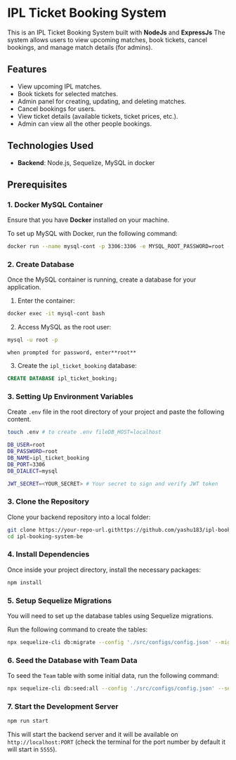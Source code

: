 # IPL Ticket Booking System

This is an IPL Ticket Booking System built with **NodeJs** and **ExpressJs** The system allows users to view upcoming matches, book tickets, cancel bookings, and manage match details (for admins).

## Features

- View upcoming IPL matches.
- Book tickets for selected matches.
- Admin panel for creating, updating, and deleting matches.
- Cancel bookings for users.
- View ticket details (available tickets, ticket prices, etc.).
- Admin can view all the other people bookings.

## Technologies Used

- **Backend**: Node.js, Sequelize, MySQL in docker

## Prerequisites

### 1. **Docker MySQL Container**

Ensure that you have **Docker** installed on your machine.

To set up MySQL with Docker, run the following command:

```bash
docker run --name mysql-cont -p 3306:3306 -e MYSQL_ROOT_PASSWORD=root -d mysql
```

### 2. Create Database

Once the MySQL container is running, create a database for your application.

1. Enter the container:

```bash
docker exec -it mysql-cont bash
```

2. Access MySQL as the root user:

```bash
mysql -u root -p
```

    when prompted for password, enter**root**

3. Create the `ipl_ticket_booking` database:

```sql
CREATE DATABASE ipl_ticket_booking;
```

### 3. Setting Up Environment Variables

Create `.env` file in the root directory of your project and paste the following content.

```bash
touch .env # to create .env fileDB_HOST=localhost

DB_USER=root
DB_PASSWORD=root
DB_NAME=ipl_ticket_booking
DB_PORT=3306
DB_DIALECT=mysql

JWT_SECRET=<YOUR_SECRET> # Your secret to sign and verify JWT token
```

### 3. Clone the Repository

Clone your backend repository into a local folder:

```bash
git clone https://your-repo-url.githttps://github.com/yashu183/ipl-booking-system-be.git
cd ipl-booking-system-be
```

### 4. Install Dependencies

Once inside your project directory, install the necessary packages:

```bash
npm install
```

### 5. Setup Sequelize Migrations

You will need to set up the database tables using Sequelize migrations.

Run the following command to create the tables:

```bash
npx sequelize-cli db:migrate --config './src/configs/config.json' --migrations-path './src/migrations'
```

### 6. Seed the Database with Team Data

To seed the `Team` table with some initial data, run the following command:

```bash
npx sequelize-cli db:seed:all --config './src/configs/config.json' --seeders-path './src/seeders'
```

### 7. Start the Development Server

```bash
npm run start
```

This will start the backend server and it will be available on `http://localhost:PORT` (check the terminal for the port number by default it will start in `5555`).
